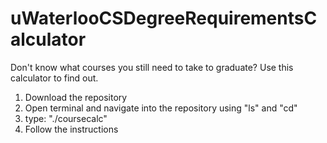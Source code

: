 # uWaterlooCSDegreeRequirementsCalculator

Don't know what courses you still need to take to graduate? Use this calculator to find out. 

1. Download the repository
2. Open terminal and navigate into the repository using "ls" and "cd"
3. type: "./coursecalc"
4. Follow the instructions
